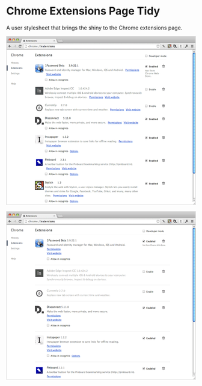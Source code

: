# Chrome Extensions Page Tidy

A user stylesheet that brings the shiny to the Chrome extensions page.

![Chrome Extensions Page — Before](images/before-sm.png)

![Chrome Extensions Page — After](images/after-sm.png)
